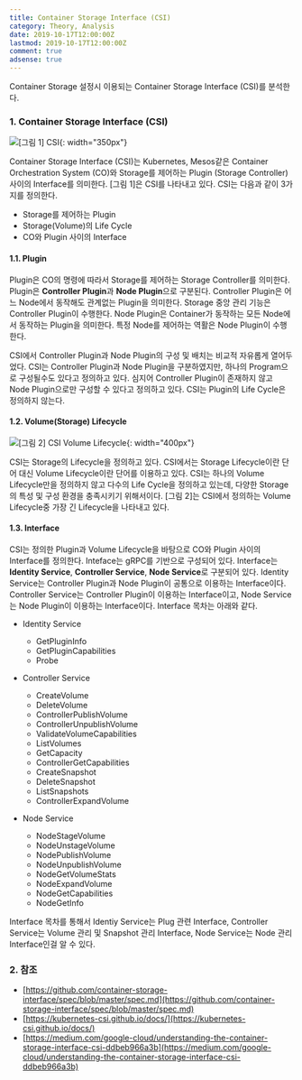 ```yaml
---
title: Container Storage Interface (CSI)
category: Theory, Analysis
date: 2019-10-17T12:00:00Z
lastmod: 2019-10-17T12:00:00Z
comment: true
adsense: true
---
```


Container Storage 설정시 이용되는 Container Storage Interface (CSI)를 분석한다.

### 1. Container Storage Interface (CSI)

![[그림 1] CSI]({{site.baseurl}}/images/theory_analysis/Container_Storage_Interface/CSI.PNG){: width="350px"}

Container Storage Interface (CSI)는 Kubernetes, Mesos같은 Container Orchestration System (CO)와 Storage를 제어하는 Plugin (Storage Controller) 사이의 Interface를 의미한다. [그림 1]은 CSI를 나타내고 있다. CSI는 다음과 같이 3가지를 정의한다.

* Storage를 제어하는 Plugin
* Storage(Volume)의 Life Cycle
* CO와 Plugin 사이의 Interface

#### 1.1. Plugin

Plugin은 CO의 명령에 따라서 Storage를 제어하는 Storage Controller를 의미한다. Plugin은 **Controller Plugin**과 **Node Plugin**으로 구분된다. Controller Plugin은 어느 Node에서 동작해도 관계없는 Plugin을 의미한다. Storage 중앙 관리 기능은 Controller Plugin이 수행한다. Node Plugin은 Container가 동작하는 모든 Node에서 동작하는 Plugin을 의미한다. 특정 Node를 제어하는 역활은 Node Plugin이 수행한다.

CSI에서 Controller Plugin과 Node Plugin의 구성 및 배치는 비교적 자유롭게 열어두었다. CSI는 Controller Plugin과 Node Plugin을 구분하였지만, 하나의 Program으로 구성될수도 있다고 정의하고 있다. 심지어 Controller Plugin이 존재하지 않고 Node Plugin으로만 구성할 수 있다고 정의하고 있다. CSI는 Plugin의 Life Cycle은 정의하지 않는다.

#### 1.2. Volume(Storage) Lifecycle

![[그림 2] CSI Volume Lifecycle]({{site.baseurl}}/images/theory_analysis/Container_Storage_Interface/CSI_Volume_Life_Cycle.PNG){: width="400px"}

CSI는 Storage의 Lifecycle을 정의하고 있다. CSI에서는 Storage Lifecycle이란 단어 대신 Volume Lifecycle이란 단어를 이용하고 있다. CSI는 하나의 Volume Lifecycle만을 정의하지 않고 다수의 Life Cycle을 정의하고 있는데, 다양한 Storage의 특성 및 구성 환경을 충족시키기 위해서이다. [그림 2]는 CSI에서 정의하는 Volume Lifecycle중 가장 긴 Lifecycle을 나타내고 있다.

#### 1.3. Interface

CSI는 정의한 Plugin과 Volume Lifecycle을 바탕으로 CO와 Plugin 사이의 Interface를 정의한다. Inteface는 gRPC를 기반으로 구성되어 있다. Interface는 **Identity Service**, **Controller Service**, **Node Service**로 구분되어 있다. Identity Service는 Controller Plugin과 Node Plugin이 공통으로 이용하는 Interface이다. Controller Service는 Controller Plugin이 이용하는 Interface이고, Node Service는 Node Plugin이 이용하는 Interface이다. Interface 목차는 아래와 같다.

* Identity Service
  * GetPluginInfo
  * GetPluginCapabilities
  * Probe

* Controller Service
  * CreateVolume
  * DeleteVolume
  * ControllerPublishVolume
  * ControllerUnpublishVolume
  * ValidateVolumeCapabilities
  * ListVolumes 
  * GetCapacity 
  * ControllerGetCapabilities 
  * CreateSnapshot 
  * DeleteSnapshot 
  * ListSnapshots 
  * ControllerExpandVolume 

* Node Service
  * NodeStageVolume
  * NodeUnstageVolume
  * NodePublishVolume 
  * NodeUnpublishVolume 
  * NodeGetVolumeStats 
  * NodeExpandVolume
  * NodeGetCapabilities 
  * NodeGetInfo 

Interface 목차를 통해서 Identiy Service는 Plug 관련 Interface, Controller Service는 Volume 관리 및 Snapshot 관리 Interface, Node Service는 Node 관리 Interface인걸 알 수 있다.

### 2. 참조

* [https://github.com/container-storage-interface/spec/blob/master/spec.md](https://github.com/container-storage-interface/spec/blob/master/spec.md)
* [https://kubernetes-csi.github.io/docs/](https://kubernetes-csi.github.io/docs/)
* [https://medium.com/google-cloud/understanding-the-container-storage-interface-csi-ddbeb966a3b](https://medium.com/google-cloud/understanding-the-container-storage-interface-csi-ddbeb966a3b)
